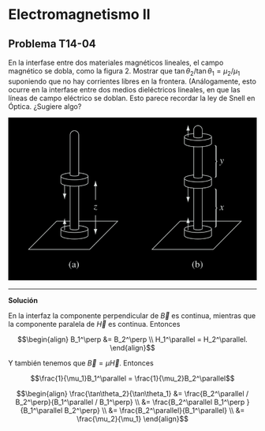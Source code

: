 # Electromagnetismo II
## Problema T14-04

En la interfase entre dos materiales magnéticos lineales, el campo magnético
se dobla, como la figura 2. Mostrar que
$`\tan\theta_2/\tan\theta_1 = \mu_2/\mu_1`$ suponiendo que no hay corrientes
libres en la frontera. (Análogamente, esto ocurre en la interfase entre dos
medios dieléctricos lineales, en que las líneas de campo eléctrico se doblan.
Esto parece recordar la ley de Snell en Óptica. ¿Sugiere algo?

![Figura 2](./t14-02-fig.png)

---

**Solución**

En la interfaz la componente perpendicular de $\vec{B}$ es continua, mientras que
la componente paralela de $\vec{H}$ es continua. Entonces

```math
\begin{align}
B_1^\perp &= B_2^\perp \\
H_1^\parallel = H_2^\parallel.
\end{align}
```

Y también tenemos que $`\vec{B} = \mu\vec{H}`$. Entonces

```math
\frac{1}{\mu_1}B_1^\parallel = \frac{1}{\mu_2}B_2^\parallel
```

```math
\begin{align}
\frac{\tan\theta_2}{\tan\theta_1} 
&= \frac{B_2^\parallel / B_2^\perp}{B_1^\parallel / B_1^\perp} \\
&= \frac{B_2^\parallel B_1^\perp }{B_1^\parallel B_2^\perp} \\
&= \frac{B_2^\parallel}{B_1^\parallel} \\
&= \frac{\mu_2}{\mu_1}
\end{align}
```
